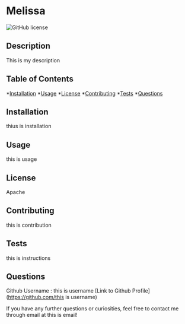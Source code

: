 # Melissa 
  ![GitHub license](https://img.shields.io/badge/license-Apache-blue.svg)

  ## Description 
  This is my description 


  ## Table of Contents
  *[Installation](#installation)
  *[Usage](#usage)
  *[License](#license)
  *[Contributing](#contributing)
  *[Tests](#test)
  *[Questions](#questions)


  ## Installation
  thius is installation 


  ## Usage
  this is usage


  ## License 
  Apache


  ## Contributing
  this is contribution 


  ## Tests 
  this is instructions 


  ## Questions 
  Github Username : this is username
  [Link to Github Profile](https://github.com/this is username)

  If you have any further questions or curiosities, feel free to contact me through email at this is email!

